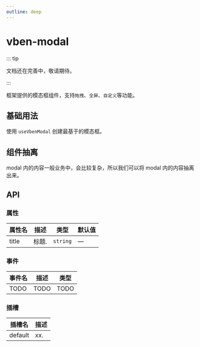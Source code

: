 ```yaml
---
outline: deep
---
```


# vben-modal

::: tip

文档还在完善中，敬请期待。

:::

框架提供的模态框组件，支持`拖拽`、`全屏`、`自定义`等功能。

## 基础用法

使用 `useVbenModal` 创建最基于的模态框。

<DemoPreview dir="demos/vben-modal/basic" />

## 组件抽离

modal 内的内容一般业务中，会比较复杂，所以我们可以将 modal 内的内容抽离出来。

<DemoPreview dir="demos/vben-modal/extra" />

## API

### 属性

| 属性名 | 描述  | 类型     | 默认值 |
| ------ | ----- | -------- | ------ |
| title  | 标题. | `string` | —      |

### 事件

| 事件名 | 描述 | 类型 |
| ------ | ---- | ---- |
| TODO   | TODO | TODO |

### 插槽

| 插槽名  | 描述 |
| ------- | ---- |
| default | xx.  |
